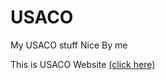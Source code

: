 # USACO
My USACO stuff
Nice
By me

This is USACO Website [(click here)](http://www.usaco.org/index.php) 
